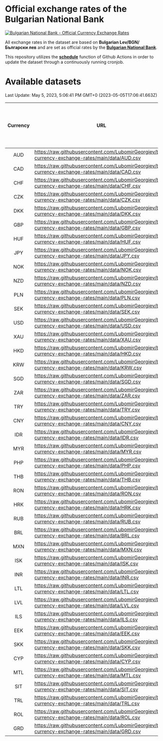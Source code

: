 # Official exchange rates of the Bulgarian National Bank

[![Bulgarian National Bank - Official Currency Exchange Rates](https://github.com/LubomirGeorgiev/bnb-currency-exchange-rates/actions/workflows/update-rates.yml/badge.svg?branch=main)](https://github.com/LubomirGeorgiev/bnb-currency-exchange-rates/actions/workflows/update-rates.yml)

All exchange rates in the dataset are based on **Bulgarian Lev/BGN/Български лев** and are set as official rates by the [**Bulgarian National Bank**](https://www.bnb.bg/Statistics/StExternalSector/StExchangeRates/StERForeignCurrencies/index.htm?toLang=_EN).

This repository utilizes the [**schedule**](https://docs.github.com/en/actions/reference/events-that-trigger-workflows) function of Github Actions in order to update the dataset through a continuously running cronjob.

# Available datasets

<!-- START LINKS (DO NOT EVER FU*ING DELETE THIS COMMENT FOR THE LOVE OF YOUR LIFE!!! IF YOU ARE CURIOS HOW IT WORKS, YOU CAN HAVE A LOOK AT ./src/updateReadme.ts) -->

Last Update: May 5, 2023, 5:06:41 PM GMT+0 (2023-05-05T17:06:41.663Z)

| Currency | URL                                                                                             | Number of records | Number of missing days that were filled in |
| :------: | ----------------------------------------------------------------------------------------------- | :---------------: | :----------------------------------------: |
|   AUD    | https://raw.githubusercontent.com/LubomirGeorgiev/bnb-currency-exchange-rates/main/data/AUD.csv |       8248        |                    2551                    |
|   CAD    | https://raw.githubusercontent.com/LubomirGeorgiev/bnb-currency-exchange-rates/main/data/CAD.csv |       8248        |                    2551                    |
|   CHF    | https://raw.githubusercontent.com/LubomirGeorgiev/bnb-currency-exchange-rates/main/data/CHF.csv |       8248        |                    2551                    |
|   CZK    | https://raw.githubusercontent.com/LubomirGeorgiev/bnb-currency-exchange-rates/main/data/CZK.csv |       8248        |                    2551                    |
|   DKK    | https://raw.githubusercontent.com/LubomirGeorgiev/bnb-currency-exchange-rates/main/data/DKK.csv |       8248        |                    2551                    |
|   GBP    | https://raw.githubusercontent.com/LubomirGeorgiev/bnb-currency-exchange-rates/main/data/GBP.csv |       8248        |                    2551                    |
|   HUF    | https://raw.githubusercontent.com/LubomirGeorgiev/bnb-currency-exchange-rates/main/data/HUF.csv |       8248        |                    2551                    |
|   JPY    | https://raw.githubusercontent.com/LubomirGeorgiev/bnb-currency-exchange-rates/main/data/JPY.csv |       8248        |                    2551                    |
|   NOK    | https://raw.githubusercontent.com/LubomirGeorgiev/bnb-currency-exchange-rates/main/data/NOK.csv |       8248        |                    2551                    |
|   NZD    | https://raw.githubusercontent.com/LubomirGeorgiev/bnb-currency-exchange-rates/main/data/NZD.csv |       8248        |                    2551                    |
|   PLN    | https://raw.githubusercontent.com/LubomirGeorgiev/bnb-currency-exchange-rates/main/data/PLN.csv |       8248        |                    2551                    |
|   SEK    | https://raw.githubusercontent.com/LubomirGeorgiev/bnb-currency-exchange-rates/main/data/SEK.csv |       8248        |                    2551                    |
|   USD    | https://raw.githubusercontent.com/LubomirGeorgiev/bnb-currency-exchange-rates/main/data/USD.csv |       8248        |                    2551                    |
|   XAU    | https://raw.githubusercontent.com/LubomirGeorgiev/bnb-currency-exchange-rates/main/data/XAU.csv |       8248        |                    2553                    |
|   HKD    | https://raw.githubusercontent.com/LubomirGeorgiev/bnb-currency-exchange-rates/main/data/HKD.csv |       7946        |                    2460                    |
|   KRW    | https://raw.githubusercontent.com/LubomirGeorgiev/bnb-currency-exchange-rates/main/data/KRW.csv |       7946        |                    2460                    |
|   SGD    | https://raw.githubusercontent.com/LubomirGeorgiev/bnb-currency-exchange-rates/main/data/SGD.csv |       7946        |                    2460                    |
|   ZAR    | https://raw.githubusercontent.com/LubomirGeorgiev/bnb-currency-exchange-rates/main/data/ZAR.csv |       7946        |                    2460                    |
|   TRY    | https://raw.githubusercontent.com/LubomirGeorgiev/bnb-currency-exchange-rates/main/data/TRY.csv |       6671        |                    2066                    |
|   CNY    | https://raw.githubusercontent.com/LubomirGeorgiev/bnb-currency-exchange-rates/main/data/CNY.csv |       6551        |                    2030                    |
|   IDR    | https://raw.githubusercontent.com/LubomirGeorgiev/bnb-currency-exchange-rates/main/data/IDR.csv |       6551        |                    2030                    |
|   MYR    | https://raw.githubusercontent.com/LubomirGeorgiev/bnb-currency-exchange-rates/main/data/MYR.csv |       6551        |                    2030                    |
|   PHP    | https://raw.githubusercontent.com/LubomirGeorgiev/bnb-currency-exchange-rates/main/data/PHP.csv |       6551        |                    2030                    |
|   THB    | https://raw.githubusercontent.com/LubomirGeorgiev/bnb-currency-exchange-rates/main/data/THB.csv |       6551        |                    2030                    |
|   RON    | https://raw.githubusercontent.com/LubomirGeorgiev/bnb-currency-exchange-rates/main/data/RON.csv |       6492        |                    2012                    |
|   HRK    | https://raw.githubusercontent.com/LubomirGeorgiev/bnb-currency-exchange-rates/main/data/HRK.csv |       6425        |                    1989                    |
|   RUB    | https://raw.githubusercontent.com/LubomirGeorgiev/bnb-currency-exchange-rates/main/data/RUB.csv |       6122        |                    1893                    |
|   BRL    | https://raw.githubusercontent.com/LubomirGeorgiev/bnb-currency-exchange-rates/main/data/BRL.csv |       5581        |                    1733                    |
|   MXN    | https://raw.githubusercontent.com/LubomirGeorgiev/bnb-currency-exchange-rates/main/data/MXN.csv |       5581        |                    1733                    |
|   ISK    | https://raw.githubusercontent.com/LubomirGeorgiev/bnb-currency-exchange-rates/main/data/ISK.csv |       5246        |                    1627                    |
|   INR    | https://raw.githubusercontent.com/LubomirGeorgiev/bnb-currency-exchange-rates/main/data/INR.csv |       5214        |                    1619                    |
|   LTL    | https://raw.githubusercontent.com/LubomirGeorgiev/bnb-currency-exchange-rates/main/data/LTL.csv |       4910        |                    1506                    |
|   LVL    | https://raw.githubusercontent.com/LubomirGeorgiev/bnb-currency-exchange-rates/main/data/LVL.csv |       4547        |                    1394                    |
|   ILS    | https://raw.githubusercontent.com/LubomirGeorgiev/bnb-currency-exchange-rates/main/data/ILS.csv |       4488        |                    1398                    |
|   EEK    | https://raw.githubusercontent.com/LubomirGeorgiev/bnb-currency-exchange-rates/main/data/EEK.csv |       3757        |                    1150                    |
|   SKK    | https://raw.githubusercontent.com/LubomirGeorgiev/bnb-currency-exchange-rates/main/data/SKK.csv |       2727        |                    836                     |
|   CYP    | https://raw.githubusercontent.com/LubomirGeorgiev/bnb-currency-exchange-rates/main/data/CYP.csv |       2663        |                    814                     |
|   MTL    | https://raw.githubusercontent.com/LubomirGeorgiev/bnb-currency-exchange-rates/main/data/MTL.csv |       2361        |                    723                     |
|   SIT    | https://raw.githubusercontent.com/LubomirGeorgiev/bnb-currency-exchange-rates/main/data/SIT.csv |       2301        |                    704                     |
|   TRL    | https://raw.githubusercontent.com/LubomirGeorgiev/bnb-currency-exchange-rates/main/data/TRL.csv |       1575        |                    483                     |
|   ROL    | https://raw.githubusercontent.com/LubomirGeorgiev/bnb-currency-exchange-rates/main/data/ROL.csv |       1454        |                    448                     |
|   GRD    | https://raw.githubusercontent.com/LubomirGeorgiev/bnb-currency-exchange-rates/main/data/GRD.csv |        361        |                    109                     |

<!-- END LINKS (DO NOT EVER FU*ING DELETE THIS COMMENT FOR THE LOVE OF YOUR LIFE!!! IF YOU ARE CURIOS HOW IT WORKS, YOU CAN HAVE A LOOK AT ./src/updateReadme.ts) -->
